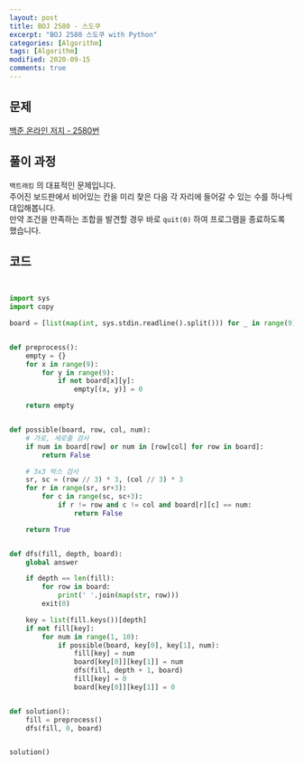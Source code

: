 ```yaml
---
layout: post
title: BOJ 2580 - 스도쿠
excerpt: "BOJ 2580 스도쿠 with Python"
categories: [Algorithm]
tags: [Algorithm]
modified: 2020-09-15
comments: true
---
```


## 문제

[백준 온라인 저지 - 2580번](https://www.acmicpc.net/problem/2580)

## 풀이 과정

`백트래킹` 의 대표적인 문제입니다. <br>
주어진 보드판에서 비어있는 칸을 미리 찾은 다음 각 자리에 들어갈 수 있는 수를 하나씩 대입해봅니다. <br>
만약 조건을 만족하는 조합을 발견할 경우 바로 `quit(0)` 하여 프로그램을 종료하도록 했습니다. <br>

## 코드

```python


import sys
import copy

board = [list(map(int, sys.stdin.readline().split())) for _ in range(9)]


def preprocess():
    empty = {}
    for x in range(9):
        for y in range(9):
            if not board[x][y]:
                empty[(x, y)] = 0

    return empty


def possible(board, row, col, num):
    # 가로, 세로줄 검사
    if num in board[row] or num in [row[col] for row in board]:
        return False

    # 3x3 박스 검사
    sr, sc = (row // 3) * 3, (col // 3) * 3
    for r in range(sr, sr+3):
        for c in range(sc, sc+3):
            if r != row and c != col and board[r][c] == num:
                return False

    return True


def dfs(fill, depth, board):
    global answer

    if depth == len(fill):
        for row in board:
            print(' '.join(map(str, row)))
        exit(0)

    key = list(fill.keys())[depth]
    if not fill[key]:
        for num in range(1, 10):
            if possible(board, key[0], key[1], num):
                fill[key] = num
                board[key[0]][key[1]] = num
                dfs(fill, depth + 1, board)
                fill[key] = 0
                board[key[0]][key[1]] = 0


def solution():
    fill = preprocess()
    dfs(fill, 0, board)


solution()


```
